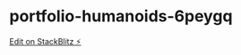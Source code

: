# portfolio-humanoids-6peygq

[Edit on StackBlitz ⚡️](https://stackblitz.com/edit/portfolio-humanoids-6peygq)